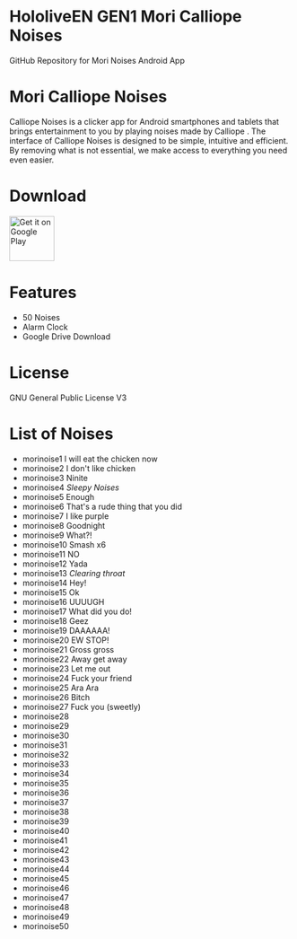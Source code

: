 # HololiveEN GEN1 Mori Calliope Noises 
 GitHub Repository for Mori Noises Android App

# Mori Calliope Noises
Calliope Noises is a clicker app for Android smartphones and tablets that brings entertainment to you by playing noises made by Calliope .
The interface of Calliope Noises is designed to be simple, intuitive and efficient. By removing what is not essential, we make access to everything you need even easier.

# Download
[<img src="https://play.google.com/intl/en_us/badges/images/generic/en_badge_web_generic.png"
alt="Get it on Google Play"
height="80">](https://play.google.com/store/apps/details?id=com.yuzumin.morinoises)

# Features
* 50 Noises
* Alarm Clock
* Google Drive Download

# License
GNU General Public License V3

# List of Noises
* morinoise1  I will eat the chicken now
* morinoise2  I don't like chicken
* morinoise3  Ninite
* morinoise4  *Sleepy Noises*
* morinoise5  Enough
* morinoise6  That's a rude thing that you did
* morinoise7  I like purple
* morinoise8  Goodnight
* morinoise9  What?!
* morinoise10 Smash x6
* morinoise11 NO
* morinoise12 Yada
* morinoise13 *Clearing throat*
* morinoise14 Hey!
* morinoise15 Ok
* morinoise16 UUUUGH
* morinoise17 What did you do!
* morinoise18 Geez
* morinoise19 DAAAAAA!
* morinoise20 EW STOP!
* morinoise21 Gross gross
* morinoise22 Away get away
* morinoise23 Let me out
* morinoise24 Fuck your friend
* morinoise25 Ara Ara
* morinoise26 Bitch
* morinoise27 Fuck you (sweetly)
* morinoise28
* morinoise29
* morinoise30
* morinoise31
* morinoise32
* morinoise33
* morinoise34
* morinoise35
* morinoise36
* morinoise37
* morinoise38
* morinoise39
* morinoise40
* morinoise41
* morinoise42
* morinoise43
* morinoise44
* morinoise45
* morinoise46
* morinoise47
* morinoise48
* morinoise49
* morinoise50
